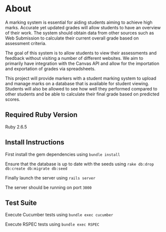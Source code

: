 # About

A marking system is essential for aiding students aiming to achieve high marks. Accurate yet updated grades will allow students to have an overview of their work. The system should obtain data from other sources such as Web Submission to calculate their current overall grade based on assessment criteria.

The goal of this system is to allow students to view their assessments and feedback without visiting a number of different websites. We aim to primarily have integration with the Canvas API and allow for the importation and exportation of grades via spreadsheets.

This project will provide markers with a student marking system to upload and manage marks on a database that is available for student viewing. Students will also be allowed to see how well they performed compared to other students and be able to calculate their final grade based on predicted scores.

## Required Ruby Version

Ruby 2.6.5

## Install Instructions

First install the gem dependencies using `bundle install`

Ensure that the database is up to date with the seeds using `rake db:drop db:create db:migrate db:seed`

Finally launch the server using `rails server`

The server should be running on port `3000`

## Test Suite

Execute Cucumber tests using `bundle exec cucumber`

Execute RSPEC tests using `bundle exec RSPEC`
